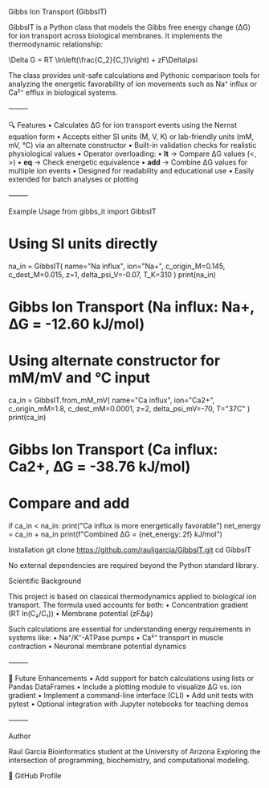 Gibbs Ion Transport (GibbsIT)

GibbsIT is a Python class that models the Gibbs free energy change (ΔG) for ion transport across biological membranes.
It implements the thermodynamic relationship:

\Delta G = RT \ln\left(\frac{C_2}{C_1}\right) + zF\Delta\psi

The class provides unit-safe calculations and Pythonic comparison tools for analyzing the energetic favorability of ion movements such as Na⁺ influx or Ca²⁺ efflux in biological systems.

⸻

🔍 Features
	•	Calculates ΔG for ion transport events using the Nernst equation form
	•	Accepts either SI units (M, V, K) or lab-friendly units (mM, mV, °C) via an alternate constructor
	•	Built-in validation checks for realistic physiological values
	•	Operator overloading:
	•	__lt__ → Compare ΔG values (<, >)
	•	__eq__ → Check energetic equivalence
	•	__add__ → Combine ΔG values for multiple ion events
	•	Designed for readability and educational use
	•	Easily extended for batch analyses or plotting

⸻

Example Usage
from gibbs_it import GibbsIT

# Using SI units directly
na_in = GibbsIT(
    name="Na influx",
    ion="Na+",
    c_origin_M=0.145,
    c_dest_M=0.015,
    z=1,
    delta_psi_V=-0.07,
    T_K=310
)
print(na_in)
# Gibbs Ion Transport (Na influx: Na+, ∆G = -12.60 kJ/mol)

# Using alternate constructor for mM/mV and °C input
ca_in = GibbsIT.from_mM_mV(
    name="Ca influx",
    ion="Ca2+",
    c_origin_mM=1.8,
    c_dest_mM=0.0001,
    z=2,
    delta_psi_mV=-70,
    T="37C"
)
print(ca_in)
# Gibbs Ion Transport (Ca influx: Ca2+, ∆G = -38.76 kJ/mol)

# Compare and add
if ca_in < na_in:
    print("Ca influx is more energetically favorable")
net_energy = ca_in + na_in
print(f"Combined ΔG = {net_energy:.2f} kJ/mol")

Installation
git clone https://github.com/rauljgarcia/GibbsIT.git
cd GibbsIT

No external dependencies are required beyond the Python standard library.

Scientific Background

This project is based on classical thermodynamics applied to biological ion transport.
The formula used accounts for both:
	•	Concentration gradient (RT ln(C₂/C₁))
	•	Membrane potential (zFΔψ)

Such calculations are essential for understanding energy requirements in systems like:
	•	Na⁺/K⁺-ATPase pumps
	•	Ca²⁺ transport in muscle contraction
	•	Neuronal membrane potential dynamics

⸻

🚀 Future Enhancements
	•	Add support for batch calculations using lists or Pandas DataFrames
	•	Include a plotting module to visualize ΔG vs. ion gradient
	•	Implement a command-line interface (CLI)
	•	Add unit tests with pytest
	•	Optional integration with Jupyter notebooks for teaching demos

⸻

Author

Raul Garcia
Bioinformatics student at the University of Arizona
Exploring the intersection of programming, biochemistry, and computational modeling.

🔗 GitHub Profile
